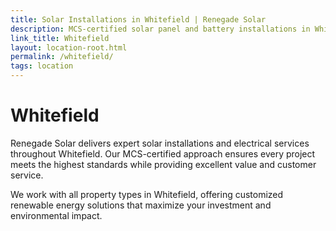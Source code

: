 ```yaml
---
title: Solar Installations in Whitefield | Renegade Solar
description: MCS-certified solar panel and battery installations in Whitefield. Professional electrical services with excellent customer reviews and comprehensive support.
link_title: Whitefield
layout: location-root.html
permalink: /whitefield/
tags: location
---
```


# Whitefield

Renegade Solar delivers expert solar installations and electrical services throughout Whitefield. Our MCS-certified approach ensures every project meets the highest standards while providing excellent value and customer service.

We work with all property types in Whitefield, offering customized renewable energy solutions that maximize your investment and environmental impact.